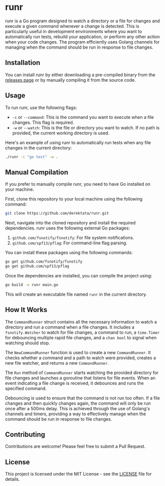 # runr

runr is a Go program designed to watch a directory or a file for changes and execute a given command whenever a change is detected. This is particularly useful in development environments where you want to automatically run tests, rebuild your application, or perform any other action when your code changes. The program efficiently uses Golang channels for managing when the command should be run in response to file changes.

## Installation

You can install runr by either downloading a pre-compiled binary from the [releases page] or by manually compiling it from the source code. 

## Usage

To run runr, use the following flags:

- `-c` or `--command`: This is the command you want to execute when a file changes. This flag is required.
- `-w` or `--watch`: This is the file or directory you want to watch. If no path is provided, the current working directory is used.

Here's an example of using runr to automatically run tests when any file changes in the current directory:

```bash
./runr -c "go test" -w .
```

## Manual Compilation

If you prefer to manually compile runr, you need to have Go installed on your machine. 

First, clone this repository to your local machine using the following command:

```bash
git clone https://github.com/derektata/runr.git
```

Next, navigate into the cloned repository and install the required dependencies. runr uses the following external Go packages:

1. `github.com/fsnotify/fsnotify`: For file system notifications.
2. `github.com/spf13/pflag`: For command-line flag parsing.

You can install these packages using the following commands:

```bash
go get github.com/fsnotify/fsnotify
go get github.com/spf13/pflag
```

Once the dependencies are installed, you can compile the project using:

```bash
go build -o runr main.go
```

This will create an executable file named `runr` in the current directory.

## How It Works

The `CommandRunner` struct contains all the necessary information to watch a directory and run a command when a file changes. It includes a `fsnotify.Watcher` to watch for file changes, a command to run, a `time.Timer` for debouncing multiple rapid file changes, and a `chan bool` to signal when watching should stop.

The `NewCommandRunner` function is used to create a new `CommandRunner`. It checks whether a command and a path to watch were provided, creates a new file watcher, and returns a new `CommandRunner`.

The `Run` method of `CommandRunner` starts watching the provided directory for file changes and launches a goroutine that listens for file events. When an event indicating a file change is received, it debounces and runs the specified command.

Debouncing is used to ensure that the command is not run too often. If a file changes and then quickly changes again, the command will only be run once after a 500ms delay. This is achieved through the use of Golang's channels and timers, providing a way to effectively manage when the command should be run in response to file changes.

## Contributing

Contributions are welcome! Please feel free to submit a Pull Request.

## License

This project is licensed under the MIT License - see the [LICENSE] file for details.


[releases page]: https://github.com/username/runr/releases
[LICENSE]: https://github.com/derektata/runr/blob/main/LICENSE
